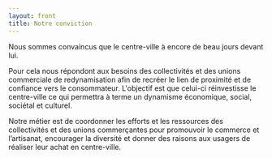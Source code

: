```yaml
---
layout: front
title: Notre conviction
---
```


Nous sommes convaincus que le centre-ville à encore de beau jours devant lui.

Pour cela nous répondont aux besoins des collectivités et des unions commerciale de redynamisation afin de recréer le lien de proximité et de confiance vers le consommateur. L'objectif est que celui-ci réinvestisse le centre-ville ce qui permettra à terme un dynamisme économique, social, sociétal et culturel.

Notre métier est de coordonner les efforts et les ressources des collectivités et des unions commerçantes pour promouvoir le commerce et l’artisanat, encourager la diversité et donner des raisons aux usagers de réaliser leur achat en centre-ville.
